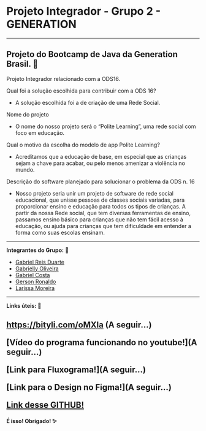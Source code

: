 # Projeto Integrador - Grupo 2 - GENERATION
------------------------
Projeto do Bootcamp de Java da Generation Brasil. 🔶
------------------------

Projeto Integrador relacionado com a ODS16.

Qual foi a solução escolhida para contribuir com a ODS 16?
- A solução escolhida foi a de criação de uma Rede Social.

Nome do projeto
- O nome do nosso projeto será o “Polite Learning”, uma rede social com foco em educação.

Qual o motivo da escolha do modelo de app Polite Learning?
- Acreditamos que a educação de base, em especial que as crianças sejam a chave para acabar, ou pelo menos amenizar a violência no mundo.

Descrição do software planejado para solucionar o problema da ODS n. 16

- Nosso projeto seria unir um projeto de software de rede social educacional, que unisse pessoas de classes sociais variadas, para proporcionar ensino e educação para todos os tipos de crianças. A partir da nossa Rede social, que tem diversas ferramentas de ensino, passamos ensino básico para crianças que não tem fácil acesso à educação, ou ajuda para crianças que tem dificuldade em entender a forma como suas escolas ensinam.

------------------------
<b>Integrantes do Grupo:</b> 🚸
- [Gabriel Reis Duarte](https://github.com/xlDuarte)
- [Gabrielly Oliveira](https://github.com/OliveiraGabsMaria)
- [Gabriel Costa](https://github.com/GabrielCS02)
- [Gerson Ronaldo](https://github.com/GersonRYE)
- [Larissa Moreira](https://github.com/moreiralaRI00)
------------------------
<b>Links úteis:<b/> 📡

https://bityli.com/oMXla  (A seguir...)</p>
[Vídeo do programa funcionando no youtube!](A seguir...)</p>
[Link para Fluxograma!](A seguir...)</p>
[Link para o Design no Figma!](A seguir...)</p>
[Link desse GITHUB!](https://github.com/xlDuarte/Projeto-Integrador-Grupo-02)</p>
------------------------
<b>É isso! Obrigado!<b/> ✨
